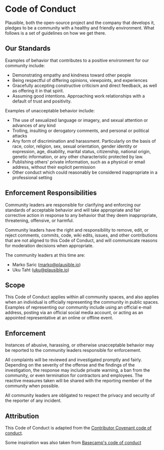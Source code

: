 # Code of Conduct

Plausible, both the open-source project and the company that develops it, pledges to be a community with a healthy and friendly environment. What follows is a set of guidelines on how we get there.


## Our Standards

Examples of behavior that contributes to a positive environment for our
community include:

* Demonstrating empathy and kindness toward other people
* Being respectful of differing opinions, viewpoints, and experiences
* Gracefully accepting constructive criticism and direct feedback, as well as offering it in that spirit.
* Assuming good intentions. Approaching work relationships with a default of trust and positivity.

Examples of unacceptable behavior include:

* The use of sexualized language or imagery, and sexual attention or
  advances of any kind
* Trolling, insulting or derogatory comments, and personal or political attacks
* Any form of discrimination and harassment. Particularly on the basis of race, color, religion, sex, sexual orientation, gender identity or expression, age, disability, marital status, citizenship, national origin, genetic information, or any other characteristic protected by law.
* Publishing others' private information, such as a physical or email
  address, without their explicit permission
* Other conduct which could reasonably be considered inappropriate in a
  professional setting

## Enforcement Responsibilities

Community leaders are responsible for clarifying and enforcing our standards of
acceptable behavior and will take appropriate and fair corrective action in
response to any behavior that they deem inappropriate, threatening, offensive,
or harmful.

Community leaders have the right and responsibility to remove, edit, or reject
comments, commits, code, wiki edits, issues, and other contributions that are
not aligned to this Code of Conduct, and will communicate reasons for moderation
decisions when appropriate.

The community leaders at this time are:
* Marko Saric (marko@plausible.io)
* Uku Taht (uku@plausible.io)

## Scope

This Code of Conduct applies within all community spaces, and also applies when
an individual is officially representing the community in public spaces.
Examples of representing our community include using an official e-mail address,
posting via an official social media account, or acting as an appointed
representative at an online or offline event.

## Enforcement

Instances of abusive, harassing, or otherwise unacceptable behavior may be
reported to the community leaders responsible for enforcement.

All complaints will be reviewed and investigated promptly and fairly. Depending on the severity of the offense and the findings of the investigation, the response may include private warning, a ban from the community, or even termination for contractors and employees. The reactive measures taken will be shared with the reporting member of the community when possible.

All community leaders are obligated to respect the privacy and security of the
reporter of any incident.

## Attribution

This Code of Conduct is adapted from the [Contributor Covenant code of conduct](https://www.contributor-covenant.org/version/2/0/code_of_conduct.html).

Some inspiration was also taken from [Basecamp's code of conduct](https://basecamp.com/handbook/appendix-07-code-of-conduct)
